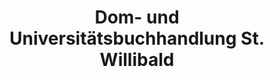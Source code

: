 ---
title: "Dom- und Universitätsbuchhandlung St. Willibald"
url: /eichstaett/dom-und-universitaetsbuchhandlung-st-willibald/
shop: Bücher
---